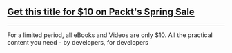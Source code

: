 ## [Get this title for $10 on Packt's Spring Sale](https://www.packt.com/B10615?utm_source=github&utm_medium=packt-github-repo&utm_campaign=spring_10_dollar_2022)
-----
For a limited period, all eBooks and Videos are only $10. All the practical content you need \- by developers, for developers

